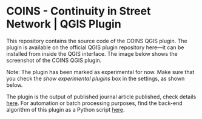 # COINS - Continuity in Street Network | QGIS Plugin

This repository contains the source code of the COINS QGIS plugin. The plugin is available on the official QGIS plugin repository here—it can be installed from inside the QGIS interface. The image below shows the screenshot of the COINS QGIS plugin.<br/>

Note: The plugin has been marked as experimental for now. Make sure that you check the *show experimental plugins* box in the settings, as shown below.<br/>

The plugin is the output of published journal article published, check details [here](../). For automation or batch processing purposes, find the back-end algorithm of this plugin as a Python script [here](../PythonTool).
